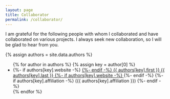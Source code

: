 ```yaml
---
layout: page
title: Collaborator
permalink: /collaborator/
---
```


<p>I am grateful for the following people with whom I collaborated and have collaborated on various projects.  I always seek new collaboration, so I will be glad to hear from you.</p>

{% assign authors = site.data.authors %}
<ul>
  {% for author in authors %}
      {% assign key = author[0] %}
      <li>
      {%- if authors[key].website -%}  
        <a href="{{ authors[key].website }}" target="_blank">
      {%- endif -%}
        {{ authors[key].first }} {{ authors[key].last }}
      {%- if authors[key].website -%}
          </a>
      {%- endif -%}
      {%- if authors[key].affiliation -%}
        ({{ authors[key].affiliation }})
      {%- endif -%}
      </li>
  {% endfor %}
</ul>
